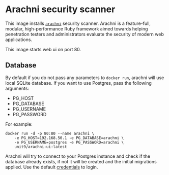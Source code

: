 # Arachni security scanner

This image installs [`arachni`](http://www.arachni-scanner.com) security
scanner. Arachni is a feature-full, modular, high-performance Ruby framework
aimed towards helping penetration testers and administrators evaluate the
security of modern web applications.

This image starts web ui on port 80.

## Database

By default if you do not pass any parameters to `docker run`, arachni will use
local SQLite database. If you want to use Postgres, pass the following
arguments:

* PG_HOST
* PG_DATABASE
* PG_USERNAME
* PG_PASSWORD

For example:

```
docker run -d -p 80:80 --name arachni \
    -e PG_HOST=192.168.50.1 -e PG_DATABASE=arachni \
    -e PG_USERNAME=postgres -e PG_PASSWORD=arachni \
    unit9/arachni-ui:latest
```

Arachni will try to connect to your Postgres instance and check if the database
already exists, if not it will be created and the initial migrations applied.
Use the default [credentials](https://github.com/Arachni/arachni-ui-web/wiki/database)
to login.
